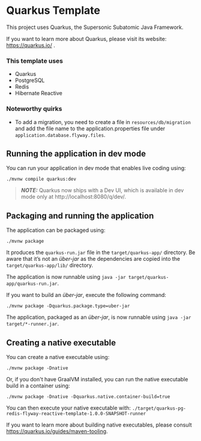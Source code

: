 # Quarkus Template

This project uses Quarkus, the Supersonic Subatomic Java Framework.

If you want to learn more about Quarkus, please visit its website: https://quarkus.io/ .

### This template uses
* Quarkus
* PostgreSQL
* Redis
* Hibernate Reactive


### Noteworthy quirks
* To add a migration, you need to create a file in `resources/db/migration` and add the file name to the application.properties file under `application.database.flyway.files`.

## Running the application in dev mode

You can run your application in dev mode that enables live coding using:
```shell script
./mvnw compile quarkus:dev
```

> **_NOTE:_**  Quarkus now ships with a Dev UI, which is available in dev mode only at http://localhost:8080/q/dev/.

## Packaging and running the application

The application can be packaged using:
```shell script
./mvnw package
```
It produces the `quarkus-run.jar` file in the `target/quarkus-app/` directory.
Be aware that it’s not an _über-jar_ as the dependencies are copied into the `target/quarkus-app/lib/` directory.

The application is now runnable using `java -jar target/quarkus-app/quarkus-run.jar`.

If you want to build an _über-jar_, execute the following command:
```shell script
./mvnw package -Dquarkus.package.type=uber-jar
```

The application, packaged as an _über-jar_, is now runnable using `java -jar target/*-runner.jar`.

## Creating a native executable

You can create a native executable using: 
```shell script
./mvnw package -Dnative
```

Or, if you don't have GraalVM installed, you can run the native executable build in a container using: 
```shell script
./mvnw package -Dnative -Dquarkus.native.container-build=true
```

You can then execute your native executable with: `./target/quarkus-pg-redis-flyway-reactive-template-1.0.0-SNAPSHOT-runner`

If you want to learn more about building native executables, please consult https://quarkus.io/guides/maven-tooling.